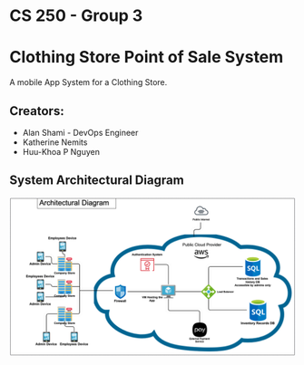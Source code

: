 # CS 250 - Group 3

# Clothing Store Point of Sale System
A mobile App System for a Clothing Store.
## Creators:
  - Alan Shami - DevOps Engineer
  - Katherine Nemits
  - Huu-Khoa P Nguyen
  
## System Architectural Diagram
![](https://github.com/katherine-nemits/CS250Group3/blob/main/CS250%20-%20Architectural%20Diagram.png?raw=true)
